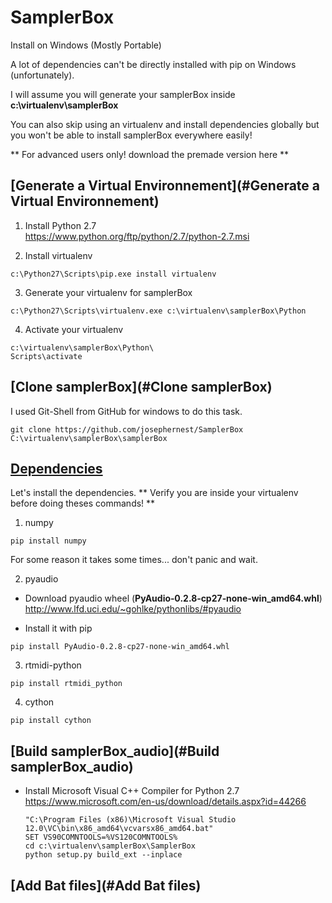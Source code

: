 SamplerBox
==========

Install on Windows (Mostly Portable)

A lot of dependencies can't be directly installed with pip on Windows (unfortunately).

I will assume you will generate your samplerBox inside **c:\virtualenv\samplerBox**

You can also skip using an virtualenv and install dependencies globally but you won't be able to install samplerBox everywhere easily!

** For advanced users only! download the premade version here **

[Generate a Virtual Environnement](#Generate a Virtual Environnement)
----
1. Install Python 2.7  
https://www.python.org/ftp/python/2.7/python-2.7.msi

2. Install virtualenv
~~~
c:\Python27\Scripts\pip.exe install virtualenv
~~~

3. Generate your virtualenv for samplerBox
~~~
c:\Python27\Scripts\virtualenv.exe c:\virtualenv\samplerBox\Python
~~~

4. Activate your virtualenv
~~~
c:\virtualenv\samplerBox\Python\
Scripts\activate
~~~

[Clone samplerBox](#Clone samplerBox)
----
I used Git-Shell from GitHub for windows to do this task.
~~~
git clone https://github.com/josephernest/SamplerBox C:\virtualenv\samplerBox\samplerBox
~~~

[Dependencies](#Dependencies)
---
Let's install the dependencies.
** Verify you are inside your virtualenv before doing theses commands! **
1. numpy
~~~
pip install numpy
~~~
For some reason it takes some times... don't panic and wait.

2. pyaudio

  * Download pyaudio wheel (**PyAudio‑0.2.8‑cp27‑none‑win_amd64.whl**)
  http://www.lfd.uci.edu/~gohlke/pythonlibs/#pyaudio

  * Install it with pip
  ~~~
  pip install PyAudio-0.2.8-cp27-none-win_amd64.whl
  ~~~

3. rtmidi-python
  ~~~
  pip install rtmidi_python
  ~~~

4. cython
  ~~~
  pip install cython
  ~~~


[Build samplerBox_audio](#Build samplerBox_audio)
---
* Install Microsoft Visual C++ Compiler for Python 2.7  
  https://www.microsoft.com/en-us/download/details.aspx?id=44266

  ~~~
  "C:\Program Files (x86)\Microsoft Visual Studio 12.0\VC\bin\x86_amd64\vcvarsx86_amd64.bat"
  SET VS90COMNTOOLS=%VS120COMNTOOLS%
  cd c:\virtualenv\samplerBox\SamplerBox
  python setup.py build_ext --inplace
  ~~~

[Add Bat files](#Add Bat files)
---
  
